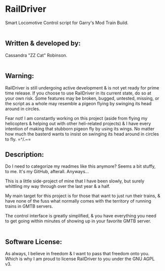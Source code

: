 # RailDriver
Smart Locomotive Control script for Garry's Mod Train Build.<br><br>
## Written & developed by:
Cassandra "ZZ Cat" Robinson.<br><br>
## Warning:
RailDriver is still undergoing active development & is not yet ready for prime time release.
If you choose to use RailDriver in its current state, do so at your own risk.
Some features may be broken, bugged, untested, missing, or the script as a whole may resemble a pigeon flying by swinging its head around in circles.

Fear not! I am constantly working on this project (aside from flying my helicopters & helping out with other heli-related projects) & I have every intention of making that stubborn pigeon fly by using its wings. No matter how much the basterd wants to insist on swinging its head around in circles to fly. =^/.~=

## Description:
Do I need to categorize my readmes like this anymore? Seems a bit stuffy, to me. It's my GitHub, afterall. Anyways...

This is a little side-project of mine that I have been slowly, but surely whittling my way through over the last year & a half.

My main target for this project is for those that want to just run their trains, & have none of the fuss what normally comes with the territory of running trains in GMTB servers.

The control interface is greatly simplified, & you have everything you need to get going within minutes of showing up in your favorite GMTB server.<br><br>

## Software License:
As always, I believe in freedom & I want to pass that freedom onto you.
Which is why I am proud to license RailDriver to you under the GNU AGPL v3.